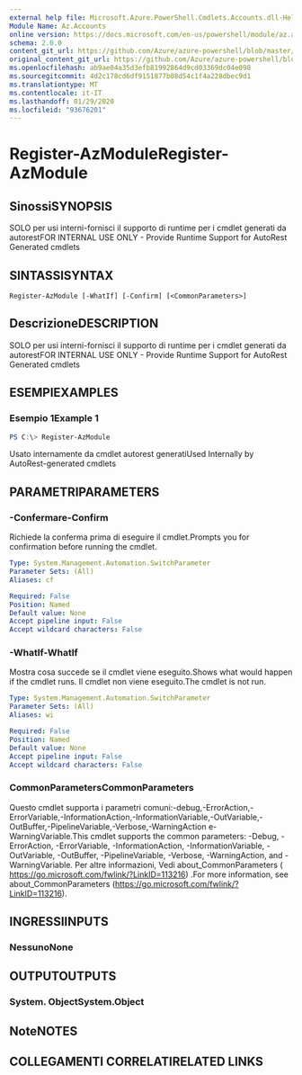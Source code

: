 ```yaml
---
external help file: Microsoft.Azure.PowerShell.Cmdlets.Accounts.dll-Help.xml
Module Name: Az.Accounts
online version: https://docs.microsoft.com/en-us/powershell/module/az.accounts/register-azmodule
schema: 2.0.0
content_git_url: https://github.com/Azure/azure-powershell/blob/master/src/Accounts/Accounts/help/Register-AzModule.md
original_content_git_url: https://github.com/Azure/azure-powershell/blob/master/src/Accounts/Accounts/help/Register-AzModule.md
ms.openlocfilehash: ab9ae04a35d3efb81992864d9cd03369dc04e098
ms.sourcegitcommit: 4d2c178cd6df9151877b08d54c1f4a228dbec9d1
ms.translationtype: MT
ms.contentlocale: it-IT
ms.lasthandoff: 01/29/2020
ms.locfileid: "93676201"
---
```

# <span data-ttu-id="9b91c-101">Register-AzModule</span><span class="sxs-lookup"><span data-stu-id="9b91c-101">Register-AzModule</span></span>

## <span data-ttu-id="9b91c-102">Sinossi</span><span class="sxs-lookup"><span data-stu-id="9b91c-102">SYNOPSIS</span></span>
<span data-ttu-id="9b91c-103">SOLO per usi interni-fornisci il supporto di runtime per i cmdlet generati da autorest</span><span class="sxs-lookup"><span data-stu-id="9b91c-103">FOR INTERNAL USE ONLY - Provide Runtime Support for AutoRest Generated cmdlets</span></span>

## <span data-ttu-id="9b91c-104">SINTASSI</span><span class="sxs-lookup"><span data-stu-id="9b91c-104">SYNTAX</span></span>

```
Register-AzModule [-WhatIf] [-Confirm] [<CommonParameters>]
```

## <span data-ttu-id="9b91c-105">Descrizione</span><span class="sxs-lookup"><span data-stu-id="9b91c-105">DESCRIPTION</span></span>
<span data-ttu-id="9b91c-106">SOLO per usi interni-fornisci il supporto di runtime per i cmdlet generati da autorest</span><span class="sxs-lookup"><span data-stu-id="9b91c-106">FOR INTERNAL USE ONLY - Provide Runtime Support for AutoRest Generated cmdlets</span></span>

## <span data-ttu-id="9b91c-107">ESEMPI</span><span class="sxs-lookup"><span data-stu-id="9b91c-107">EXAMPLES</span></span>

### <span data-ttu-id="9b91c-108">Esempio 1</span><span class="sxs-lookup"><span data-stu-id="9b91c-108">Example 1</span></span>
```powershell
PS C:\> Register-AzModule
```

<span data-ttu-id="9b91c-109">Usato internamente da cmdlet autorest generati</span><span class="sxs-lookup"><span data-stu-id="9b91c-109">Used Internally by AutoRest-generated cmdlets</span></span>

## <span data-ttu-id="9b91c-110">PARAMETRI</span><span class="sxs-lookup"><span data-stu-id="9b91c-110">PARAMETERS</span></span>

### <span data-ttu-id="9b91c-111">-Confermare</span><span class="sxs-lookup"><span data-stu-id="9b91c-111">-Confirm</span></span>
<span data-ttu-id="9b91c-112">Richiede la conferma prima di eseguire il cmdlet.</span><span class="sxs-lookup"><span data-stu-id="9b91c-112">Prompts you for confirmation before running the cmdlet.</span></span>

```yaml
Type: System.Management.Automation.SwitchParameter
Parameter Sets: (All)
Aliases: cf

Required: False
Position: Named
Default value: None
Accept pipeline input: False
Accept wildcard characters: False
```

### <span data-ttu-id="9b91c-113">-WhatIf</span><span class="sxs-lookup"><span data-stu-id="9b91c-113">-WhatIf</span></span>
<span data-ttu-id="9b91c-114">Mostra cosa succede se il cmdlet viene eseguito.</span><span class="sxs-lookup"><span data-stu-id="9b91c-114">Shows what would happen if the cmdlet runs.</span></span> <span data-ttu-id="9b91c-115">Il cmdlet non viene eseguito.</span><span class="sxs-lookup"><span data-stu-id="9b91c-115">The cmdlet is not run.</span></span>

```yaml
Type: System.Management.Automation.SwitchParameter
Parameter Sets: (All)
Aliases: wi

Required: False
Position: Named
Default value: None
Accept pipeline input: False
Accept wildcard characters: False
```

### <span data-ttu-id="9b91c-116">CommonParameters</span><span class="sxs-lookup"><span data-stu-id="9b91c-116">CommonParameters</span></span>
<span data-ttu-id="9b91c-117">Questo cmdlet supporta i parametri comuni:-debug,-ErrorAction,-ErrorVariable,-InformationAction,-InformationVariable,-OutVariable,-OutBuffer,-PipelineVariable,-Verbose,-WarningAction e-WarningVariable.</span><span class="sxs-lookup"><span data-stu-id="9b91c-117">This cmdlet supports the common parameters: -Debug, -ErrorAction, -ErrorVariable, -InformationAction, -InformationVariable, -OutVariable, -OutBuffer, -PipelineVariable, -Verbose, -WarningAction, and -WarningVariable.</span></span> <span data-ttu-id="9b91c-118">Per altre informazioni, Vedi about_CommonParameters ( https://go.microsoft.com/fwlink/?LinkID=113216) .</span><span class="sxs-lookup"><span data-stu-id="9b91c-118">For more information, see about_CommonParameters (https://go.microsoft.com/fwlink/?LinkID=113216).</span></span>

## <span data-ttu-id="9b91c-119">INGRESSI</span><span class="sxs-lookup"><span data-stu-id="9b91c-119">INPUTS</span></span>

### <span data-ttu-id="9b91c-120">Nessuno</span><span class="sxs-lookup"><span data-stu-id="9b91c-120">None</span></span>

## <span data-ttu-id="9b91c-121">OUTPUT</span><span class="sxs-lookup"><span data-stu-id="9b91c-121">OUTPUTS</span></span>

### <span data-ttu-id="9b91c-122">System. Object</span><span class="sxs-lookup"><span data-stu-id="9b91c-122">System.Object</span></span>
## <span data-ttu-id="9b91c-123">Note</span><span class="sxs-lookup"><span data-stu-id="9b91c-123">NOTES</span></span>

## <span data-ttu-id="9b91c-124">COLLEGAMENTI CORRELATI</span><span class="sxs-lookup"><span data-stu-id="9b91c-124">RELATED LINKS</span></span>
